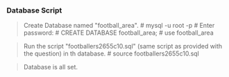 ### Database Script

> Create Database named "football_area".
	# mysql -u root -p
	# Enter password:
	# CREATE DATABASE football_area;
	# use football_area

> Run the script "footballers2655c10.sql" (same script as provided with the question) in th database.
	# source footballers2655c10.sql

> Database is all set.